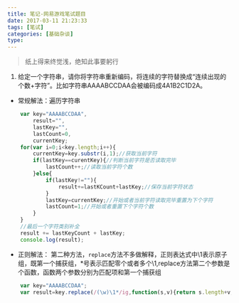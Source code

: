 ```yaml
---
title: 笔记-网易游戏笔试题目
date: 2017-03-11 21:23:33
tags: [笔试]
categories: [基础杂谈]
type:
---
```

> 纸上得来终觉浅，绝知此事要躬行

1. 给定一个字符串，请你将字符串重新编码，将连续的字符替换成“连续出现的个数+字符”。比如字符串AAAABCCDAA会被编码成4A1B2C1D2A。
 - 常规解法：遍历字符串
```js
	var key="AAAABCCDAA",
		result="",
		lastKey="",
		lastCount=0,
		currentKey;
	for(var i=0;i<key.length;i++){
		currentKey=key.substr(i,1);//获取当前字符
		if(lastKey==curentKey){//判断当前字符是否读取完毕
			lastCount++;//读取当前字符个数
		}else{
			if(lastKey!=""){
				result+=lastKCount+lastKey;//保存当前字符状态
			}
			lastKey=currentKey;//开始或者当前字符读取完毕重置为下个字符
			lastCount=1;//开始或者重置下个字符个数
		}
	}
	//最后一个字符类别补全
	result += lastKeyCount + lastKey;
	console.log(result);
```
 - 正则解法：
第二种方法，`replace`方法不多做解释，正则表达式中\1表示原子组，既第一个捕获组，*号表示匹配零个或者多个\1,replace方法第二个参数是个函数，函数两个参数分别为匹配项和第一个捕获组
```js
	var key="AAAABCCDAA";
	var result=key.replace(/(\w)\1*/ig,function(s,v){return s.length+v;})
```
<!--more-->
